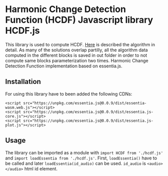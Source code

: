 # Harmonic Change Detection Function (HCDF) Javascript library HCDF.js

This library is used to compute HCDF. [Here]() is described the algorithm in detail. As many of the solutions overlap partilly, all the algorithm data computed in the different blocks is saved in out folder in order to not compute same blocks parameterization two times. Harmonic Change Detection Function implementation based on essentia.js.

## Installation

For using this library have to been added the following CDNs:
```
<script src="https://unpkg.com/essentia.js@0.0.9/dist/essentia-wasm.web.js"></script>
<script src="https://unpkg.com/essentia.js@0.0.9/dist/essentia.js-core.js"></script>
<script src="https://unpkg.com/essentia.js@0.0.9/dist/essentia.js-plot.js"></script>
```

## Usage
The library can be imported as a module with `import HCDF from './hcdf.js'` and `import loadEssentia from './hcdf.js'`. First, `loadEssentia()` have to be called and later `loadEssentia(id_audio)` can be used. `id_audio` is `<audio> </audio>` html id element. 